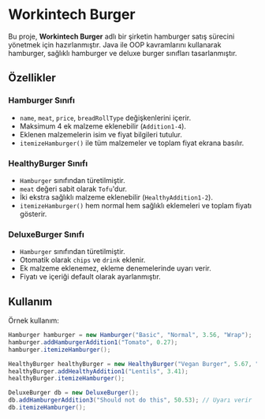 # Workintech Burger

Bu proje, **Workintech Burger** adlı bir şirketin hamburger satış sürecini yönetmek için hazırlanmıştır. Java ile OOP kavramlarını kullanarak hamburger, sağlıklı hamburger ve deluxe burger sınıfları tasarlanmıştır.

## Özellikler

### Hamburger Sınıfı
- `name`, `meat`, `price`, `breadRollType` değişkenlerini içerir.
- Maksimum 4 ek malzeme eklenebilir (`Addition1-4`).
- Eklenen malzemelerin isim ve fiyat bilgileri tutulur.
- `itemizeHamburger()` ile tüm malzemeler ve toplam fiyat ekrana basılır.

### HealthyBurger Sınıfı
- `Hamburger` sınıfından türetilmiştir.
- `meat` değeri sabit olarak `Tofu`'dur.
- İki ekstra sağlıklı malzeme eklenebilir (`HealthyAddition1-2`).
- `itemizeHamburger()` hem normal hem sağlıklı eklemeleri ve toplam fiyatı gösterir.

### DeluxeBurger Sınıfı
- `Hamburger` sınıfından türetilmiştir.
- Otomatik olarak `chips` ve `drink` eklenir.
- Ek malzeme eklenemez, ekleme denemelerinde uyarı verir.
- Fiyatı ve içeriği default olarak ayarlanmıştır.

## Kullanım

Örnek kullanım:

```java
Hamburger hamburger = new Hamburger("Basic", "Normal", 3.56, "Wrap");
hamburger.addHamburgerAddition1("Tomato", 0.27);
hamburger.itemizeHamburger();

HealthyBurger healthyBurger = new HealthyBurger("Vegan Burger", 5.67, "Sandwich");
healthyBurger.addHealthyAddition1("Lentils", 3.41);
healthyBurger.itemizeHamburger();

DeluxeBurger db = new DeluxeBurger();
db.addHamburgerAddition3("Should not do this", 50.53); // Uyarı verir
db.itemizeHamburger();
